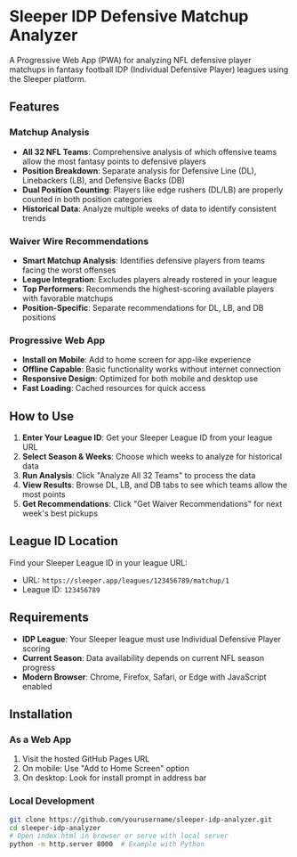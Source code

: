 # Sleeper IDP Defensive Matchup Analyzer

A Progressive Web App (PWA) for analyzing NFL defensive player matchups in fantasy football IDP (Individual Defensive Player) leagues using the Sleeper platform.

## Features

### Matchup Analysis
- **All 32 NFL Teams**: Comprehensive analysis of which offensive teams allow the most fantasy points to defensive players
- **Position Breakdown**: Separate analysis for Defensive Line (DL), Linebackers (LB), and Defensive Backs (DB)
- **Dual Position Counting**: Players like edge rushers (DL/LB) are properly counted in both position categories
- **Historical Data**: Analyze multiple weeks of data to identify consistent trends

### Waiver Wire Recommendations
- **Smart Matchup Analysis**: Identifies defensive players from teams facing the worst offenses
- **League Integration**: Excludes players already rostered in your league
- **Top Performers**: Recommends the highest-scoring available players with favorable matchups
- **Position-Specific**: Separate recommendations for DL, LB, and DB positions

### Progressive Web App
- **Install on Mobile**: Add to home screen for app-like experience
- **Offline Capable**: Basic functionality works without internet connection
- **Responsive Design**: Optimized for both mobile and desktop use
- **Fast Loading**: Cached resources for quick access

## How to Use

1. **Enter Your League ID**: Get your Sleeper League ID from your league URL
2. **Select Season & Weeks**: Choose which weeks to analyze for historical data
3. **Run Analysis**: Click "Analyze All 32 Teams" to process the data
4. **View Results**: Browse DL, LB, and DB tabs to see which teams allow the most points
5. **Get Recommendations**: Click "Get Waiver Recommendations" for next week's best pickups

## League ID Location

Find your Sleeper League ID in your league URL:
- URL: `https://sleeper.app/leagues/123456789/matchup/1`
- League ID: `123456789`

## Requirements

- **IDP League**: Your Sleeper league must use Individual Defensive Player scoring
- **Current Season**: Data availability depends on current NFL season progress
- **Modern Browser**: Chrome, Firefox, Safari, or Edge with JavaScript enabled

## Installation

### As a Web App
1. Visit the hosted GitHub Pages URL
2. On mobile: Use "Add to Home Screen" option
3. On desktop: Look for install prompt in address bar

### Local Development
```bash
git clone https://github.com/yourusername/sleeper-idp-analyzer.git
cd sleeper-idp-analyzer
# Open index.html in browser or serve with local server
python -m http.server 8000  # Example with Python
